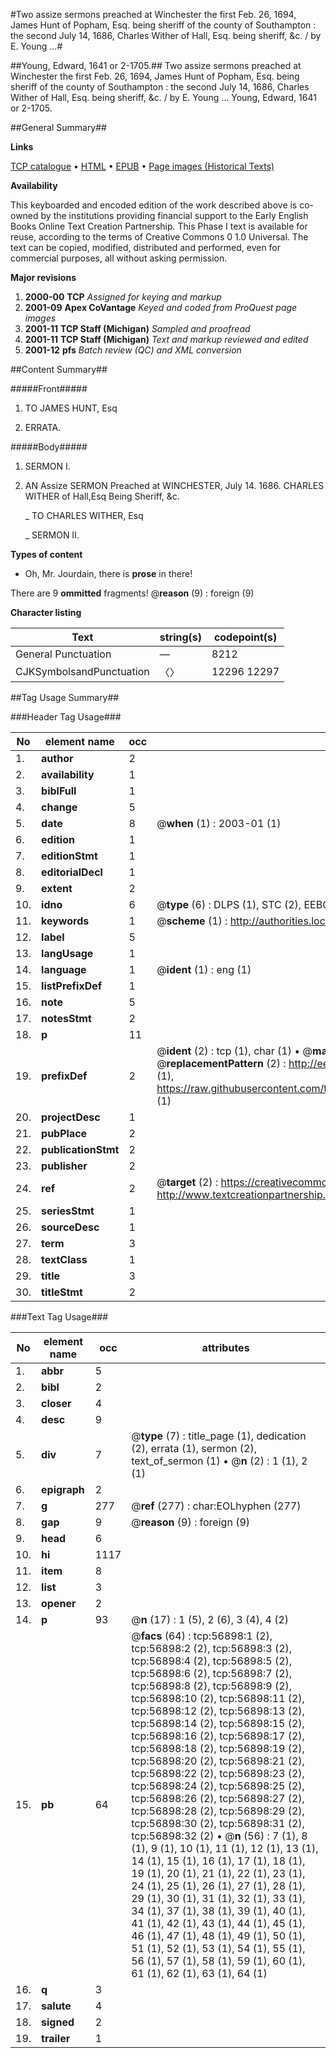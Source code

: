 #Two assize sermons preached at Winchester the first Feb. 26, 1694, James Hunt of Popham, Esq. being sheriff of the county of Southampton : the second July 14, 1686, Charles Wither of Hall, Esq. being sheriff, &c. / by E. Young ...#

##Young, Edward, 1641 or 2-1705.##
Two assize sermons preached at Winchester the first Feb. 26, 1694, James Hunt of Popham, Esq. being sheriff of the county of Southampton : the second July 14, 1686, Charles Wither of Hall, Esq. being sheriff, &c. / by E. Young ...
Young, Edward, 1641 or 2-1705.

##General Summary##

**Links**

[TCP catalogue](http://www.ota.ox.ac.uk/tcp/)  • 
[HTML](http://tei.it.ox.ac.uk/tcp/Texts-HTML/free/A67/A67833.html)  • 
[EPUB](http://tei.it.ox.ac.uk/tcp/Texts-EPUB/free/A67/A67833.epub) • 
[Page images (Historical Texts)](https://data.historicaltexts.jisc.ac.uk/view?pubId=eebo-12244759e&pageId=eebo-12244759e-56898-1)

**Availability**

This keyboarded and encoded edition of the
	       work described above is co-owned by the institutions
	       providing financial support to the Early English Books
	       Online Text Creation Partnership. This Phase I text is
	       available for reuse, according to the terms of Creative
	       Commons 0 1.0 Universal. The text can be copied,
	       modified, distributed and performed, even for
	       commercial purposes, all without asking permission.

**Major revisions**

1. __2000-00__ __TCP__ *Assigned for keying and markup*
1. __2001-09__ __Apex CoVantage__ *Keyed and coded from ProQuest page images*
1. __2001-11__ __TCP Staff (Michigan)__ *Sampled and proofread*
1. __2001-11__ __TCP Staff (Michigan)__ *Text and markup reviewed and edited*
1. __2001-12__ __pfs__ *Batch review (QC) and XML conversion*

##Content Summary##

#####Front#####

1. TO JAMES HUNT, Esq

1. ERRATA.

#####Body#####

1. SERMON I.

1. AN Assize SERMON Preached at WINCHESTER, July 14. 1686. CHARLES WITHER of Hall,Esq Being Sheriff, &c.

    _ TO CHARLES WITHER, Esq

    _ SERMON II.

**Types of content**

  * Oh, Mr. Jourdain, there is **prose** in there!

There are 9 **ommitted** fragments! 
 @__reason__ (9) : foreign (9)

**Character listing**


|Text|string(s)|codepoint(s)|
|---|---|---|
|General Punctuation|—|8212|
|CJKSymbolsandPunctuation|〈〉|12296 12297|

##Tag Usage Summary##

###Header Tag Usage###

|No|element name|occ|attributes|
|---|---|---|---|
|1.|__author__|2||
|2.|__availability__|1||
|3.|__biblFull__|1||
|4.|__change__|5||
|5.|__date__|8| @__when__ (1) : 2003-01 (1)|
|6.|__edition__|1||
|7.|__editionStmt__|1||
|8.|__editorialDecl__|1||
|9.|__extent__|2||
|10.|__idno__|6| @__type__ (6) : DLPS (1), STC (2), EEBO-CITATION (1), OCLC (1), VID (1)|
|11.|__keywords__|1| @__scheme__ (1) : http://authorities.loc.gov/ (1)|
|12.|__label__|5||
|13.|__langUsage__|1||
|14.|__language__|1| @__ident__ (1) : eng (1)|
|15.|__listPrefixDef__|1||
|16.|__note__|5||
|17.|__notesStmt__|2||
|18.|__p__|11||
|19.|__prefixDef__|2| @__ident__ (2) : tcp (1), char (1)  •  @__matchPattern__ (2) : ([0-9\-]+):([0-9IVX]+) (1), (.+) (1)  •  @__replacementPattern__ (2) : http://eebo.chadwyck.com/downloadtiff?vid=$1&page=$2 (1), https://raw.githubusercontent.com/textcreationpartnership/Texts/master/tcpchars.xml#$1 (1)|
|20.|__projectDesc__|1||
|21.|__pubPlace__|2||
|22.|__publicationStmt__|2||
|23.|__publisher__|2||
|24.|__ref__|2| @__target__ (2) : https://creativecommons.org/publicdomain/zero/1.0/ (1), http://www.textcreationpartnership.org/docs/. (1)|
|25.|__seriesStmt__|1||
|26.|__sourceDesc__|1||
|27.|__term__|3||
|28.|__textClass__|1||
|29.|__title__|3||
|30.|__titleStmt__|2||


###Text Tag Usage###

|No|element name|occ|attributes|
|---|---|---|---|
|1.|__abbr__|5||
|2.|__bibl__|2||
|3.|__closer__|4||
|4.|__desc__|9||
|5.|__div__|7| @__type__ (7) : title_page (1), dedication (2), errata (1), sermon (2), text_of_sermon (1)  •  @__n__ (2) : 1 (1), 2 (1)|
|6.|__epigraph__|2||
|7.|__g__|277| @__ref__ (277) : char:EOLhyphen (277)|
|8.|__gap__|9| @__reason__ (9) : foreign (9)|
|9.|__head__|6||
|10.|__hi__|1117||
|11.|__item__|8||
|12.|__list__|3||
|13.|__opener__|2||
|14.|__p__|93| @__n__ (17) : 1 (5), 2 (6), 3 (4), 4 (2)|
|15.|__pb__|64| @__facs__ (64) : tcp:56898:1 (2), tcp:56898:2 (2), tcp:56898:3 (2), tcp:56898:4 (2), tcp:56898:5 (2), tcp:56898:6 (2), tcp:56898:7 (2), tcp:56898:8 (2), tcp:56898:9 (2), tcp:56898:10 (2), tcp:56898:11 (2), tcp:56898:12 (2), tcp:56898:13 (2), tcp:56898:14 (2), tcp:56898:15 (2), tcp:56898:16 (2), tcp:56898:17 (2), tcp:56898:18 (2), tcp:56898:19 (2), tcp:56898:20 (2), tcp:56898:21 (2), tcp:56898:22 (2), tcp:56898:23 (2), tcp:56898:24 (2), tcp:56898:25 (2), tcp:56898:26 (2), tcp:56898:27 (2), tcp:56898:28 (2), tcp:56898:29 (2), tcp:56898:30 (2), tcp:56898:31 (2), tcp:56898:32 (2)  •  @__n__ (56) : 7 (1), 8 (1), 9 (1), 10 (1), 11 (1), 12 (1), 13 (1), 14 (1), 15 (1), 16 (1), 17 (1), 18 (1), 19 (1), 20 (1), 21 (1), 22 (1), 23 (1), 24 (1), 25 (1), 26 (1), 27 (1), 28 (1), 29 (1), 30 (1), 31 (1), 32 (1), 33 (1), 34 (1), 37 (1), 38 (1), 39 (1), 40 (1), 41 (1), 42 (1), 43 (1), 44 (1), 45 (1), 46 (1), 47 (1), 48 (1), 49 (1), 50 (1), 51 (1), 52 (1), 53 (1), 54 (1), 55 (1), 56 (1), 57 (1), 58 (1), 59 (1), 60 (1), 61 (1), 62 (1), 63 (1), 64 (1)|
|16.|__q__|3||
|17.|__salute__|4||
|18.|__signed__|2||
|19.|__trailer__|1||
